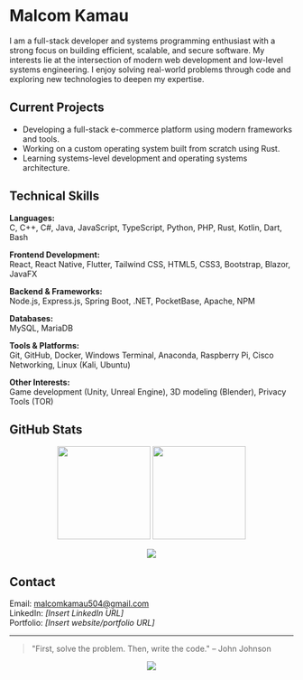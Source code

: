 # Malcom Kamau

I am a full-stack developer and systems programming enthusiast with a strong focus on building efficient, scalable, and secure software. My interests lie at the intersection of modern web development and low-level systems engineering. I enjoy solving real-world problems through code and exploring new technologies to deepen my expertise.

## Current Projects

- Developing a full-stack e-commerce platform using modern frameworks and tools.
- Working on a custom operating system built from scratch using Rust.
- Learning systems-level development and operating systems architecture.

## Technical Skills

**Languages:**  
C, C++, C#, Java, JavaScript, TypeScript, Python, PHP, Rust, Kotlin, Dart, Bash

**Frontend Development:**  
React, React Native, Flutter, Tailwind CSS, HTML5, CSS3, Bootstrap, Blazor, JavaFX

**Backend & Frameworks:**  
Node.js, Express.js, Spring Boot, .NET, PocketBase, Apache, NPM

**Databases:**  
MySQL, MariaDB

**Tools & Platforms:**  
Git, GitHub, Docker, Windows Terminal, Anaconda, Raspberry Pi, Cisco Networking, Linux (Kali, Ubuntu)

**Other Interests:**  
Game development (Unity, Unreal Engine), 3D modeling (Blender), Privacy Tools (TOR)

## GitHub Stats

<p align="center">
  <img src="https://github-readme-stats.vercel.app/api?username=malcomkamau&theme=default&show_icons=true&count_private=true" height="165" />
  <img src="https://github-readme-stats.vercel.app/api/top-langs/?username=malcomkamau&layout=compact&theme=default" height="165" />
</p>

<p align="center">
  <img src="https://nirzak-streak-stats.vercel.app/?user=malcomkamau&theme=default" />
</p>

## Contact

Email: [malcomkamau504@gmail.com](mailto:malcomkamau504@gmail.com)  
LinkedIn: *[Insert LinkedIn URL]*  
Portfolio: *[Insert website/portfolio URL]*

---

> "First, solve the problem. Then, write the code." – John Johnson

<p align="center">
  <img src="https://visitcount.itsvg.in/api?id=malcomkamau&icon=10&color=0" />
</p>
